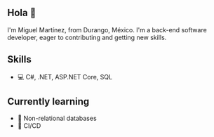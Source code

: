 ## Hola 👋

I'm Miguel Martínez, from Durango, México. I'm a back-end software developer, eager to contributing and getting new skills.

## Skills
* 💻 C#, .NET, ASP.NET Core, SQL

## Currently learning
* 💾 Non-relational databases
* 🔁 CI/CD

